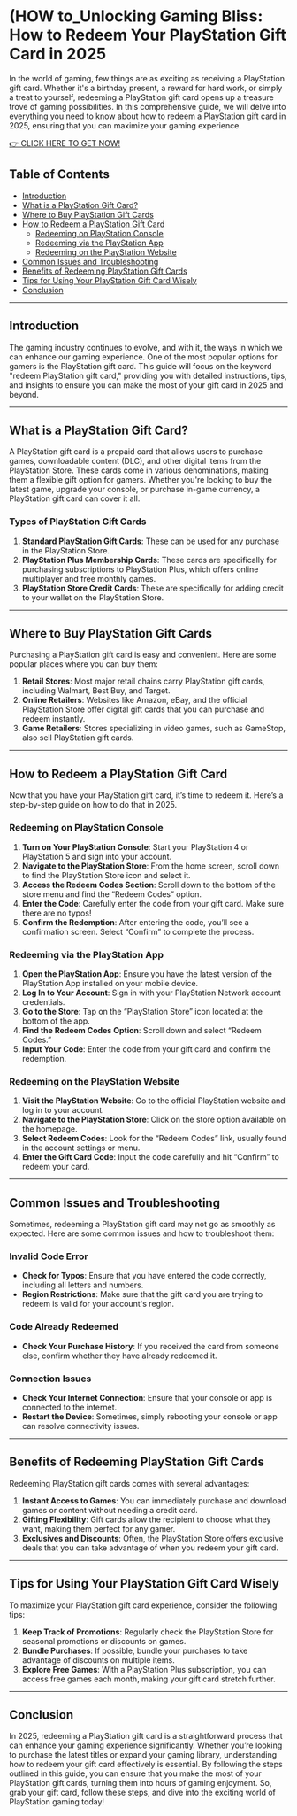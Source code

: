 # (HOW to_Unlocking Gaming Bliss: How to Redeem Your PlayStation Gift Card in 2025

In the world of gaming, few things are as exciting as receiving a PlayStation gift card. Whether it's a birthday present, a reward for hard work, or simply a treat to yourself, redeeming a PlayStation gift card opens up a treasure trove of gaming possibilities. In this comprehensive guide, we will delve into everything you need to know about how to redeem a PlayStation gift card in 2025, ensuring that you can maximize your gaming experience.

[👉 CLICK HERE TO GET NOW!](https://tinyurl.com/ynxbz8dh)

## Table of Contents

- [Introduction](#introduction)
- [What is a PlayStation Gift Card?](#what-is-a-playstation-gift-card)
- [Where to Buy PlayStation Gift Cards](#where-to-buy-playstation-gift-cards)
- [How to Redeem a PlayStation Gift Card](#how-to-redeem-a-playstation-gift-card)
  - [Redeeming on PlayStation Console](#redeeming-on-playstation-console)
  - [Redeeming via the PlayStation App](#redeeming-via-the-playstation-app)
  - [Redeeming on the PlayStation Website](#redeeming-on-the-playstation-website)
- [Common Issues and Troubleshooting](#common-issues-and-troubleshooting)
- [Benefits of Redeeming PlayStation Gift Cards](#benefits-of-redeeming-playstation-gift-cards)
- [Tips for Using Your PlayStation Gift Card Wisely](#tips-for-using-your-playstation-gift-card-wisely)
- [Conclusion](#conclusion)

---

## Introduction

The gaming industry continues to evolve, and with it, the ways in which we can enhance our gaming experience. One of the most popular options for gamers is the PlayStation gift card. This guide will focus on the keyword "redeem PlayStation gift card," providing you with detailed instructions, tips, and insights to ensure you can make the most of your gift card in 2025 and beyond.

---

## What is a PlayStation Gift Card?

A PlayStation gift card is a prepaid card that allows users to purchase games, downloadable content (DLC), and other digital items from the PlayStation Store. These cards come in various denominations, making them a flexible gift option for gamers. Whether you're looking to buy the latest game, upgrade your console, or purchase in-game currency, a PlayStation gift card can cover it all.

### Types of PlayStation Gift Cards

1. **Standard PlayStation Gift Cards**: These can be used for any purchase in the PlayStation Store.
2. **PlayStation Plus Membership Cards**: These cards are specifically for purchasing subscriptions to PlayStation Plus, which offers online multiplayer and free monthly games.
3. **PlayStation Store Credit Cards**: These are specifically for adding credit to your wallet on the PlayStation Store.

---

## Where to Buy PlayStation Gift Cards

Purchasing a PlayStation gift card is easy and convenient. Here are some popular places where you can buy them:

1. **Retail Stores**: Most major retail chains carry PlayStation gift cards, including Walmart, Best Buy, and Target.
2. **Online Retailers**: Websites like Amazon, eBay, and the official PlayStation Store offer digital gift cards that you can purchase and redeem instantly.
3. **Game Retailers**: Stores specializing in video games, such as GameStop, also sell PlayStation gift cards.

---

## How to Redeem a PlayStation Gift Card

Now that you have your PlayStation gift card, it’s time to redeem it. Here’s a step-by-step guide on how to do that in 2025.

### Redeeming on PlayStation Console

1. **Turn on Your PlayStation Console**: Start your PlayStation 4 or PlayStation 5 and sign into your account.
2. **Navigate to the PlayStation Store**: From the home screen, scroll down to find the PlayStation Store icon and select it.
3. **Access the Redeem Codes Section**: Scroll down to the bottom of the store menu and find the “Redeem Codes” option.
4. **Enter the Code**: Carefully enter the code from your gift card. Make sure there are no typos!
5. **Confirm the Redemption**: After entering the code, you’ll see a confirmation screen. Select “Confirm” to complete the process.

### Redeeming via the PlayStation App

1. **Open the PlayStation App**: Ensure you have the latest version of the PlayStation App installed on your mobile device.
2. **Log In to Your Account**: Sign in with your PlayStation Network account credentials.
3. **Go to the Store**: Tap on the “PlayStation Store” icon located at the bottom of the app.
4. **Find the Redeem Codes Option**: Scroll down and select “Redeem Codes.”
5. **Input Your Code**: Enter the code from your gift card and confirm the redemption.

### Redeeming on the PlayStation Website

1. **Visit the PlayStation Website**: Go to the official PlayStation website and log in to your account.
2. **Navigate to the PlayStation Store**: Click on the store option available on the homepage.
3. **Select Redeem Codes**: Look for the “Redeem Codes” link, usually found in the account settings or menu.
4. **Enter the Gift Card Code**: Input the code carefully and hit “Confirm” to redeem your card.

---

## Common Issues and Troubleshooting

Sometimes, redeeming a PlayStation gift card may not go as smoothly as expected. Here are some common issues and how to troubleshoot them:

### Invalid Code Error

- **Check for Typos**: Ensure that you have entered the code correctly, including all letters and numbers.
- **Region Restrictions**: Make sure that the gift card you are trying to redeem is valid for your account's region.

### Code Already Redeemed

- **Check Your Purchase History**: If you received the card from someone else, confirm whether they have already redeemed it.

### Connection Issues

- **Check Your Internet Connection**: Ensure that your console or app is connected to the internet.
- **Restart the Device**: Sometimes, simply rebooting your console or app can resolve connectivity issues.

---

## Benefits of Redeeming PlayStation Gift Cards

Redeeming PlayStation gift cards comes with several advantages:

1. **Instant Access to Games**: You can immediately purchase and download games or content without needing a credit card.
2. **Gifting Flexibility**: Gift cards allow the recipient to choose what they want, making them perfect for any gamer.
3. **Exclusives and Discounts**: Often, the PlayStation Store offers exclusive deals that you can take advantage of when you redeem your gift card.

---

## Tips for Using Your PlayStation Gift Card Wisely

To maximize your PlayStation gift card experience, consider the following tips:

1. **Keep Track of Promotions**: Regularly check the PlayStation Store for seasonal promotions or discounts on games.
2. **Bundle Purchases**: If possible, bundle your purchases to take advantage of discounts on multiple items.
3. **Explore Free Games**: With a PlayStation Plus subscription, you can access free games each month, making your gift card stretch further.

---

## Conclusion

In 2025, redeeming a PlayStation gift card is a straightforward process that can enhance your gaming experience significantly. Whether you’re looking to purchase the latest titles or expand your gaming library, understanding how to redeem your gift card effectively is essential. By following the steps outlined in this guide, you can ensure that you make the most of your PlayStation gift cards, turning them into hours of gaming enjoyment. So, grab your gift card, follow these steps, and dive into the exciting world of PlayStation gaming today!
